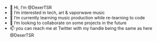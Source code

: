 - 👋 Hi, I’m @DexerTSR
- 👀 I’m interested in tech, art & vaporwave music
- 🌱 I’m currently learning music production while re-learning to code 
- 💞️ I’m looking to collaborate on some projects in the future
- 📫 you can reach me at Twitter with my handle being the same as here @DexerTSR 

<!---
DexerTSR/DexerTSR is a ✨ special ✨ repository because its `README.md` (this file) appears on your GitHub profile.
You can click the Preview link to take a look at your changes.
--->
